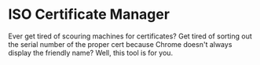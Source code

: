 # ISO Certificate Manager
Ever get tired of scouring machines for certificates?  Get tired of sorting out the serial number of the proper cert because Chrome doesn't always display the friendly name?  Well, this tool is for you.


